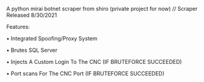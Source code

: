 A python mirai botnet scraper from shiro (private project for now)  // Scraper Released 8/30/2021

Features:

• Integrated Spoofing/Proxy System

• Brutes SQL Server

• Injects A Custom Login To The CNC (IF BRUTEFORCE SUCCEEDED)

• Port scans For The CNC Port (IF BRUTEFORCE SUCCEEDED)

